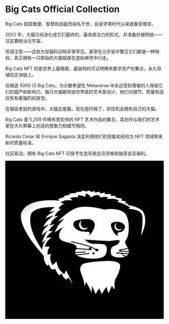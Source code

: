 # Big Cats Official Collection

Big Cats 因其敏捷、智慧和凶猛而闻名于世，自金字塔时代以来就备受推崇。

2022 年，大猫已经进化成它们最终的、最具统治力的形式，并准备好被释放——注定要统治元宇宙。

但请注意——这些大型猫科动物非常罕见。甚至在元宇宙中瞥见它们都是一种特权。真正拥有一只原始的大猫就是在虚拟神灵中行走。

Big Cats NFT 将是世界上最精致、最独特的可证明稀有数字资产的集合，永久存储在区块链上。

仅铸造 5000 只 Big Cats，为少数希望在 Metaverse 中永远受到尊敬的人保留它们的威严和影响力。每只大猫都将由世界级的艺术家设计，他们对细节、质量和适应性有着强烈的直觉。

在猫捉老鼠的游戏中，大猫总是赢。现在是时候了。抓住机会拥有自己的大猫。

Big Cats 是 5,209 件稀有而宏伟的 NFT 艺术作品的集合，其创作与我们的艺术家在大片屏幕上创造的想象力和细节相同。

Ricardo Cesar 和 Enrique Sagasta 决定利用他们的技能和经验为 NFT 领域带来新的质量标准。

社区驱动。拥有 Big Cats NFT 可授予生态系统会员资格和独家会员福利。

![nft](unnamed.png)
